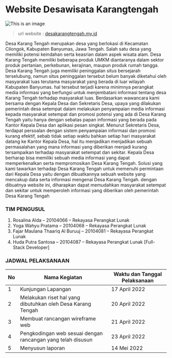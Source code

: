 # Website Desawisata Karangtengah
![This is an image](https://github.com/hudaputrasantosa/website-desawisata-karangtengah/blob/main/assets/img/readme/bg-1.png)

> url website : [desakarangtengah.my.id](https://desakarangtengah.my.id/)

Desa Karang Tengah merupakan desa yang berlokasi di Kecamatan Cilongok,
Kabupaten Banyumas, Jawa Tengah. Salah satu desa yang memiliki potensi keindahan serta
keasrian dalam aspek wisata alam. Desa Karang Tengah memiliki beberapa produk UMKM
diantaranya dalam sektor produk pertanian, perkebunan, kerajinan, maupun produk rumah
tangga. Desa Karang Tengah juga memiliki peninggalan situs bersejarah terselubung, namun
situs peninggalan tersebut belum banyak diketahui oleh masyarakat luas terutama masyarakat
yang berada di luar wilayah Kabupaten Banyumas. hal tersebut terjadi karena minimnya
perangkat media informasi yang berfungsi untuk menjembatani informasi tentang desa
Karang Tengah terhadap masyarakat luas.
Berdasarkan wawancara kami bersama dengan Kepala Desa dan Sekretaris Desa,
upaya yang dilakukan pemerintah desa setempat dalam melakukan penyampaian media
informasi kepada masyarakat setempat dan promosi potensi yang ada di Desa Karang Tengah
yaitu hanya dengan sebatas papan informasi yang berada pada Kantor Kepala Desa dan
aplikasi pesan singkat. Menurut Sekretaris Desa, terdapat persoalan dengan sistem
penyampaian informasi dan promosi kurang efektif, sebab tidak setiap waktu bahkan setiap
hari masyarakat datang ke Kantor Kepala Desa, hal itu menjadikan menjadikan sebuah
permasalahan yang mana informasi yang diberikan menjadi kurang tersampaikan terhadap
masyarakat setempat dan sekitar. Kepala Desa berharap bisa memiliki sebuah media
informasi yang dapat memperkenalkan serta mempromosikan Desa Karang Tengah.
Solusi yang kami tawarkan terhadap Desa Karang Tengah untuk memenuhi
permintaan dari Kepala Desa yaitu dengan dibuatkannya sebuah website yang mencakup data
serta informasi mengenai Desa Karang Tengah. dengan dibuatnya website ini, diharapkan
dapat memudahkan masyarakat setempat dan sekitar untuk memperoleh informasi yang
diberikan oleh pemerintah Desa Karang Tengah


### TIM PENGUSUL
1. Rosalina Alda – 20104066 – Rekayasa Perangkat Lunak
2. Yoga Wahyu Pratama – 20104068 – Rekayasa Perangkat Lunak
3. Fajar Maulana Thaariq Al Buruuj – 20104081 – Rekayasa Perangkat Lunak
4. Huda Putra Santosa – 20104087 – Rekayasa Perangkat Lunak [Full-Stack Developer]


### JADWAL PELAKSANAAN

| No   | Nama Kegiatan    | Waktu dan Tanggal Pelaksanaan    |
| ------------- | ------------- | -------- |
| 1      | Kunjungan Lapangan       | 17 April 2022 |
| 2      | Melakukan riset hal yang dibutuhkan oleh Desa Karang Tengah | 20 April 2022 |
| 3      | Membuat rancangan wireframe web       | 21 April 2022  |
| 4      | Pengkodingan web sesuai dengan rancangan yang telah disusun      | 23 April 2022 |
| 5      | Menyusun laporan      | 14 Mei 2022  |
